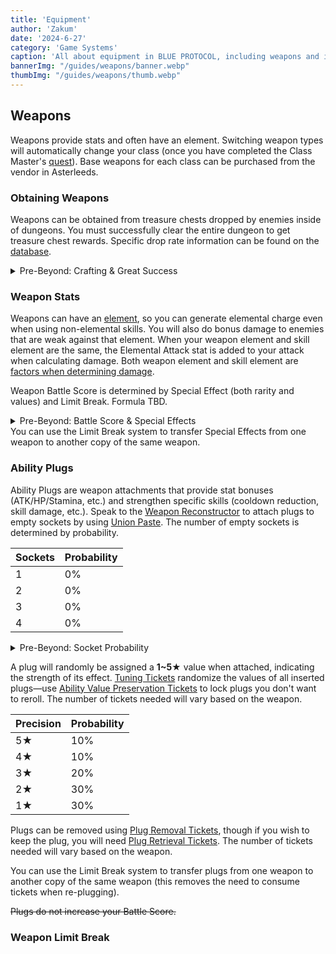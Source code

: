 ```yaml
---
title: 'Equipment'
author: 'Zakum'
date: '2024-6-27'
category: 'Game Systems'
caption: 'All about equipment in BLUE PROTOCOL, including weapons and imagine.'
bannerImg: "/guides/weapons/banner.webp"
thumbImg: "/guides/weapons/thumb.webp"
---
```


<script>
    import StickyNote from '$lib/components/StickyNote.svelte';
    import YouTube from '$lib/components/YouTube.svelte';
</script>

<!-- <YouTube 
    title="Weapons and Plugs" 
    id="zcSPxPQwuTo"
    bleed
/> -->

## Weapons
Weapons provide stats and often have an element. Switching weapon types will automatically change your class (once you have completed the Class Master's [quest](/db/quest/SQ101_001)). Base weapons for each class can be purchased from the vendor in Asterleeds.

### Obtaining Weapons
Weapons can be obtained from treasure chests dropped by enemies inside of dungeons. You must successfully clear the entire dungeon to get treasure chest rewards. Specific drop rate information can be found on the [database](/db).

<details class="surface1 p-4 rounded-2xl" style="max-inline-size: var(--text-length)">
    <summary class="arrow accent2">Pre-Beyond: Crafting & Great Success</summary>
    <small class="text3 font-semibold">The following section applies to weapons added to the game before the Beyond update (v1.06.000).</small>
    <p>
        Weapons can be crafted at the Crafting Machine found in town. Their recipes can be acquired through quests and <a href="/guides/adventure-boards">Adventure Boards</a>. 
    </p>
    <p>
        When obtaining a weapon, either through crafting or from a chest, there is a chance of it being a <strong>Great Success</strong>, granting more plug sockets and higher special effect values. When crafting, there are tickets that can boost the Great Success rate. There are also tickets that can guarantee a Great Success, though the amount needed will vary based on the weapon.
    </p>
</details>

### Weapon Stats
Weapons can have an [element](/guides/combat#elements), so you can generate elemental charge even when using non-elemental skills. You will also do bonus damage to enemies that are weak against that element. When your weapon element and skill element are the same, the Elemental Attack stat is added to your attack when calculating damage. Both weapon element and skill element are [factors when determining damage](/guides/combat#weapon-skill-interaction).

Weapon Battle Score is determined by Special Effect (both rarity and values) and Limit Break. Formula TBD.

<details class="surface1 p-4 rounded-2xl" style="max-inline-size: var(--text-length)">
    <summary class="arrow accent2">Pre-Beyond: Battle Score & Special Effects</summary>
    <small class="text3 font-semibold">The following section applies to weapons added to the game before the Beyond update (v1.06.000).</small>
    <p>
        Weapons provide <strong>50 &times; (Item Level)</strong> Battle Score, and they will level sync if their max item level is higher than your current class level.
    </p>
    <p>
        Special Effects provide bonus damage to a classification of enemies. For example, a highly sought-after line is Grand Killer G1 (Ground Killer) which deals 11% bonus damage to all enemies that stand on the ground. The Special Effect on a weapon is randomly determined between a few weapon-specific options and cannot be changed. The bonus damage is randomly determined within a range.
    </p>
    <table>
        <caption style="caption-side: bottom;">
            Special Effects for <a href="/db/weapons/106001201">Pyroclastic Bow</a>.<br>Demihuman Killer applies to a broader range of enemies and thus has lower values.
        </caption>
        <thead>
            <tr>
                <th>Special Effect</th>
                <th>Great Success Value</th>
                <th>Success Value</th>
                <th>Probability</th>
            </tr>
        </thead>
        <tbody>
            <tr>
                <td>Golem Killer G1</td>
                <td>+11% ~ +13%</td>
                <td>+5% ~ +8%</td>
                <td>20%</td>
            </tr>
            <tr>
                <td>Goblin Killer G1</td>
                <td>+11% ~ +13%</td>
                <td>+5% ~ +8%</td>
                <td>40%</td>
            </tr>
            <tr>
                <td>Demihuman Killer G1</td>
                <td>+9% ~ +11%</td>
                <td>+4% ~ +7%</td>
                <td>40%</td>
            </tr>
        </tbody>
    </table>
    <p>
        There are also some Special Effects that only appear on weapons obtained from dungeon treasure chests. For the weapon above, it is a Boar Killer line.
    </p>
</details>

<StickyNote type="tip">
    You can use the Limit Break system to transfer Special Effects from one weapon to another copy of the same weapon.
</StickyNote>

### Ability Plugs
Ability Plugs are weapon attachments that provide stat bonuses (ATK/HP/Stamina, etc.) and strengthen specific skills (cooldown reduction, skill damage, etc.). Speak to the [Weapon Reconstructor](/map) to attach plugs to empty sockets by using [Union Paste](/db/items/175100000). The number of empty sockets is determined by probability.

| Sockets  | Probability |
|----------|-------------|
| 1        | 0%         |
| 2        | 0%         | 
| 3        | 0%         | 
| 4        | 0%         |

<details class="surface1 p-4 rounded-2xl" style="max-inline-size: var(--text-length)">
    <summary class="arrow accent2">Pre-Beyond: Socket Probability</summary>
    <small class="text3 font-semibold">The following section applies to weapons added to the game before the Beyond update (v1.06.000).</small>
    <p>
        The number of empty sockets will be determined by whether the weapon was a Success or a Great Success. Socket Expansion tickets can be used to open more sockets on a weapon with less than 4 sockets.
    </p>
    <table>
        <caption style="caption-side: bottom">
            Example weapon: <a href="/db/weapons/106001201">Pyroclastic Bow</a>.
        </caption>
        <thead>
            <tr>
                <th>Socket Count</th>
                <th>Probability (Great Success)</th>
                <th>Probability (Success)</th>
            </tr>
        </thead>
        <tbody>
            <tr>
                <td>1</td>
                <td>0%</td>
                <td>100%</td>
            </tr>
            <tr>
                <td>2</td>
                <td>15%</td>
                <td>0%</td>
            </tr>
            <tr>
                <td>3</td>
                <td>50%</td>
                <td>0%</td>
            </tr>
            <tr>
                <td>4</td>
                <td>35%</td>
                <td>0%</td>
            </tr>
        </tbody>
    </table>
</details>

A plug will randomly be assigned a **1~5★** value when attached, indicating the strength of its effect. [Tuning Tickets](/db/tokens/140000300) randomize the values of all inserted plugs—use [Ability Value Preservation Tickets](/db/tokens/140000400) to lock plugs you don't want to reroll. The number of tickets needed will vary based on the weapon.

| Precision | Probability |
|-----------|-------------|
| 5★        | 10%         |
| 4★        | 10%         | 
| 3★        | 20%         | 
| 2★        | 30%         | 
| 1★        | 30%         | 

Plugs can be removed using [Plug Removal Tickets](/db/tokens/140000700), though if you wish to keep the plug, you will need [Plug Retrieval Tickets](/db/tokens/140000900). The number of tickets needed will vary based on the weapon. 

<StickyNote type="tip">
    You can use the Limit Break system to transfer plugs from one weapon to another copy of the same weapon (this removes the need to consume tickets when re-plugging).
</StickyNote>

~~Plugs do not increase your Battle Score.~~

### Weapon Limit Break
